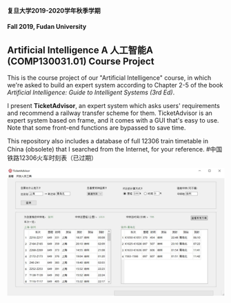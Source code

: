 #### 复旦大学2019-2020学年秋季学期

#### Fall 2019, Fudan University

## Artificial Intelligence A 人工智能A (COMP130031.01) Course Project

This is the course project of our "Artificial Intelligence" course, in which we're asked to build an expert system according to Chapter 2-5 of the book *Artificial Intelligence: Guide to Intelligent Systems (3rd Ed)*.

I present **TicketAdvisor**, an expert system which asks users' requirements and recommend a railway transfer scheme for them. TicketAdvisor is an expert system based on frame, and it comes with a GUI that's easy to use. Note that some front-end functions are bypassed to save time.

This repository also includes a database of full 12306 train timetable in China (obsolete) that I searched from the Internet, for your reference. #中国铁路12306火车时刻表（已过期）

![1](README.assets/1.jpg)